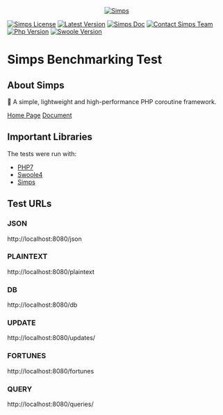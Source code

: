 <p align="center">
    <a href="https://simps.io" target="_blank">
        <img src="https://cdn.jsdelivr.net/gh/sy-records/staticfile/images/simps.png" alt="Simps" />
    </a>
</p>

[![Simps License](https://img.shields.io/packagist/l/simple-swoole/simps?color=blue)](https://github.com/simple-swoole/simps/blob/master/LICENSE)
[![Latest Version](https://img.shields.io/packagist/v/simple-swoole/simps.svg)](https://packagist.org/packages/simple-swoole/simps)
[![Simps Doc](https://img.shields.io/badge/docs-passing-blue.svg)](https://doc.simps.io)
[![Contact Simps Team](https://img.shields.io/badge/contact-@SimpsTeam-blue.svg?style=flat)](mailto:team@simps.io)
[![Php Version](https://img.shields.io/badge/php-%3E=7.2-brightgreen.svg)](https://www.php.net)
[![Swoole Version](https://img.shields.io/badge/swoole-%3E=4.4.0-brightgreen.svg)](https://github.com/swoole/swoole-src)

# Simps Benchmarking Test

## About Simps

🚀 A simple, lightweight and high-performance PHP coroutine framework.

[Home Page](https://simps.io)
[Document](https://doc.simps.io)

## Important Libraries

The tests were run with:

* [PHP7](https://www.php.net)
* [Swoole4](https://www.swoole.com)
* [Simps](https://simps.io)

## Test URLs

### JSON

http://localhost:8080/json

### PLAINTEXT

http://localhost:8080/plaintext

### DB

http://localhost:8080/db

### UPDATE

http://localhost:8080/updates/

### FORTUNES

http://localhost:8080/fortunes

### QUERY

http://localhost:8080/queries/
